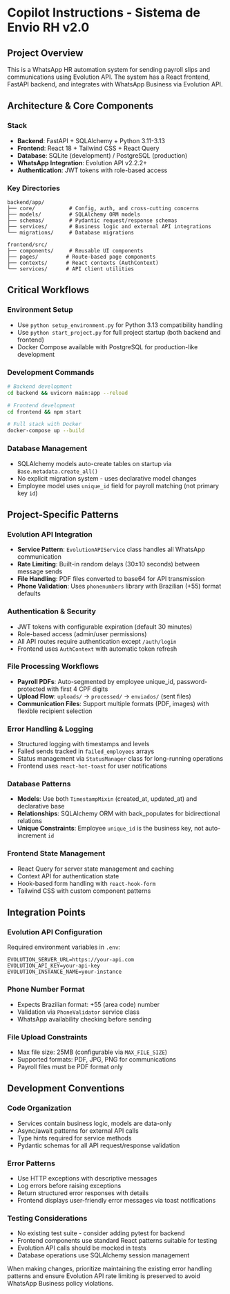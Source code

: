# Copilot Instructions - Sistema de Envio RH v2.0

## Project Overview
This is a WhatsApp HR automation system for sending payroll slips and communications using Evolution API. The system has a React frontend, FastAPI backend, and integrates with WhatsApp Business via Evolution API.

## Architecture & Core Components

### Stack
- **Backend**: FastAPI + SQLAlchemy + Python 3.11-3.13
- **Frontend**: React 18 + Tailwind CSS + React Query
- **Database**: SQLite (development) / PostgreSQL (production)
- **WhatsApp Integration**: Evolution API v2.2.2+
- **Authentication**: JWT tokens with role-based access

### Key Directories
```
backend/app/
├── core/           # Config, auth, and cross-cutting concerns
├── models/         # SQLAlchemy ORM models
├── schemas/        # Pydantic request/response schemas  
├── services/       # Business logic and external API integrations
└── migrations/     # Database migrations

frontend/src/
├── components/     # Reusable UI components
├── pages/         # Route-based page components
├── contexts/      # React contexts (AuthContext)
└── services/      # API client utilities
```

## Critical Workflows

### Environment Setup
- Use `python setup_environment.py` for Python 3.13 compatibility handling
- Use `python start_project.py` for full project startup (both backend and frontend)
- Docker Compose available with PostgreSQL for production-like development

### Development Commands
```bash
# Backend development
cd backend && uvicorn main:app --reload

# Frontend development  
cd frontend && npm start

# Full stack with Docker
docker-compose up --build
```

### Database Management
- SQLAlchemy models auto-create tables on startup via `Base.metadata.create_all()`
- No explicit migration system - uses declarative model changes
- Employee model uses `unique_id` field for payroll matching (not primary key `id`)

## Project-Specific Patterns

### Evolution API Integration
- **Service Pattern**: `EvolutionAPIService` class handles all WhatsApp communication
- **Rate Limiting**: Built-in random delays (30±10 seconds) between message sends
- **File Handling**: PDF files converted to base64 for API transmission
- **Phone Validation**: Uses `phonenumbers` library with Brazilian (+55) format defaults

### Authentication & Security
- JWT tokens with configurable expiration (default 30 minutes)
- Role-based access (admin/user permissions)
- All API routes require authentication except `/auth/login`
- Frontend uses `AuthContext` with automatic token refresh

### File Processing Workflows
- **Payroll PDFs**: Auto-segmented by employee unique_id, password-protected with first 4 CPF digits
- **Upload Flow**: `uploads/` → `processed/` → `enviados/` (sent files)
- **Communication Files**: Support multiple formats (PDF, images) with flexible recipient selection

### Error Handling & Logging
- Structured logging with timestamps and levels
- Failed sends tracked in `failed_employees` arrays
- Status management via `StatusManager` class for long-running operations
- Frontend uses `react-hot-toast` for user notifications

### Database Patterns
- **Models**: Use both `TimestampMixin` (created_at, updated_at) and declarative base
- **Relationships**: SQLAlchemy ORM with back_populates for bidirectional relations
- **Unique Constraints**: Employee `unique_id` is the business key, not auto-increment `id`

### Frontend State Management
- React Query for server state management and caching
- Context API for authentication state
- Hook-based form handling with `react-hook-form`
- Tailwind CSS with custom component patterns

## Integration Points

### Evolution API Configuration
Required environment variables in `.env`:
```
EVOLUTION_SERVER_URL=https://your-api.com
EVOLUTION_API_KEY=your-api-key
EVOLUTION_INSTANCE_NAME=your-instance
```

### Phone Number Format
- Expects Brazilian format: +55 (area code) number
- Validation via `PhoneValidator` service class
- WhatsApp availability checking before sending

### File Upload Constraints
- Max file size: 25MB (configurable via `MAX_FILE_SIZE`)
- Supported formats: PDF, JPG, PNG for communications
- Payroll files must be PDF format only

## Development Conventions

### Code Organization
- Services contain business logic, models are data-only
- Async/await patterns for external API calls
- Type hints required for service methods
- Pydantic schemas for all API request/response validation

### Error Patterns
- Use HTTP exceptions with descriptive messages
- Log errors before raising exceptions
- Return structured error responses with details
- Frontend displays user-friendly error messages via toast notifications

### Testing Considerations
- No existing test suite - consider adding pytest for backend
- Frontend components use standard React patterns suitable for testing
- Evolution API calls should be mocked in tests
- Database operations use SQLAlchemy session management

When making changes, prioritize maintaining the existing error handling patterns and ensure Evolution API rate limiting is preserved to avoid WhatsApp Business policy violations.